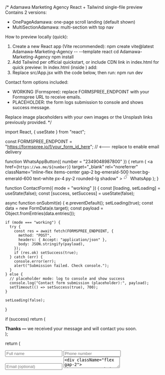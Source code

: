 /*
Adamawa Marketing Agency React + Tailwind single-file preview
Contains 2 versions:
 - OnePageAdamawa: one-page scroll landing (default shown)
 - MultiSectionAdamawa: multi-section with top nav

How to preview locally (quick):
1) Create a new React app (Vite recommended):
   npm create vite@latest Adamawa-Marketing-Agency -- --template react
   cd Adamawa-Marketing-Agency
   npm install
2) Add Tailwind per official quickstart, or include CDN link in index.html for quick preview:
   In index.html (inside <head>) add:
   <script src="https://cdn.tailwindcss.com"></script>
3) Replace src/App.jsx with the code below, then run: npm run dev

Contact form options included:
 - WORKING (Formspree): replace FORMSPREE_ENDPOINT with your Formspree URL to receive emails.
 - PLACEHOLDER: the form logs submission to console and shows success message.

Replace image placeholders with your own images or the Unsplash links previously provided.
*/

import React, { useState } from "react";

const FORMSPREE_ENDPOINT = "https://formspree.io/f/your_form_id_here"; // <--- replace to enable email delivery

function WhatsAppButton({ number = "2349048987800" }) {
  return (
    <a
      href={`https://wa.me/${number}`}
      target="_blank"
      rel="noreferrer"
      className="inline-flex items-center gap-2 bg-emerald-500 hover:bg-emerald-600 text-white px-4 py-2 rounded-lg shadow"
    >
      <svg width="18" height="18" viewBox="0 0 24 24" fill="none" aria-hidden>
        <path d="M21 3c-2.8-2.8-7.3-2.8-10.1 0-1 1-1.6 2.2-1.9 3.5C8.3 7 7 8 5.4 9.6 3.8 11.2 3 13.1 3 15v3l3-0.9c1.9 0.7 3.9 0.3 5.5-1.3 2.9-2.9 2.9-7.4 0-10.2 0 0 0 0 0 0" stroke="currentColor" strokeWidth="1.2" strokeLinecap="round" strokeLinejoin="round" />
      </svg>
      WhatsApp
    </a>
  );
}

function ContactForm({ mode = "working" }) {
  const [loading, setLoading] = useState(false);
  const [success, setSuccess] = useState(false);

  async function onSubmit(e) {
    e.preventDefault();
    setLoading(true);
    const data = new FormData(e.target);
    const payload = Object.fromEntries(data.entries());

    if (mode === "working") {
      try {
        const res = await fetch(FORMSPREE_ENDPOINT, {
          method: "POST",
          headers: { Accept: "application/json" },
          body: JSON.stringify(payload),
        });
        if (res.ok) setSuccess(true);
      } catch (err) {
        console.error(err);
        alert("Submission failed. Check console.");
      }
    } else {
      // placeholder mode: log to console and show success
      console.log("Contact form submission (placeholder):", payload);
      setTimeout(() => setSuccess(true), 700);
    }

    setLoading(false);
  }

  if (success)
    return (
      <div className="p-4 bg-emerald-50 border border-emerald-100 rounded">
        <strong>Thanks —</strong> we received your message and will contact you soon.
      </div>
    );

  return (
    <form onSubmit={onSubmit} className="space-y-3">
      <input name="name" required placeholder="Full name" className="w-full border rounded p-2" />
      <input name="phone" required placeholder="Phone number" className="w-full border rounded p-2" />
      <input name="email" placeholder="Email (optional)" className="w-full border rounded p-2" />
      <textarea name="message" placeholder="Message / property ref" className="w-full border rounded p-2" />
      <div className="flex gap-2">
        <button type="submit" disabled={loading} className="bg-emerald-500 text-white px-4 py-2 rounded">
          {loading ? "Sending..." : "Submit"}
        </button>
        <a className="border px-4 py-2 rounded" href={`https://wa.me/2349048987800`} target="_blank" rel="noreferrer">
          Chat on WhatsApp
        </a>
      </div>
    </form>
  );
}

export function OnePageAdamawa() {
  return (
    <div className="min-h-screen bg-slate-50 text-slate-800">
      <header className="bg-white shadow">
        <div className="max-w-6xl mx-auto flex items-center justify-between p-4">
          <div className="flex items-center gap-3">
            <div className="w-10 h-10 rounded-md bg-gradient-to-br from-teal-400 to-blue-600 flex items-center justify-center text-white font-bold">A</div>
            <div>
              <h1 className="text-lg font-semibold">Adamawa Marketing Agency</h1>
              <p className="text-xs text-slate-500">Real estate — Jimeta & Yola</p>
            </div>
          </div>
          <nav className="flex gap-4">
            <a href="#listings" className="text-sm">Listings</a>
            <a href="#testimonials" className="text-sm">Testimonials</a>
            <a href="#contact" className="text-sm">Contact</a>
            <WhatsAppButton />
          </nav>
        </div>
      </header>

      <main className="max-w-6xl mx-auto p-6 md:p-12">
        <section className="grid grid-cols-1 md:grid-cols-2 gap-8 items-center py-10">
          <div>
            <h2 className="text-3xl md:text-4xl font-extrabold">Affordable Houses & Plots in Jimeta & Yola</h2>
            <p className="mt-4 text-lg text-slate-600 max-w-md">Verified properties, fast legal processing, and flexible payment plans. Book a viewing today.</p>
            <div className="mt-6 flex gap-3">
              <a href="#contact" className="bg-emerald-500 text-white px-4 py-2 rounded shadow">Book a Viewing</a>
              <a href="#listings" className="border px-4 py-2 rounded">See Listings</a>
            </div>
            <p className="mt-4 text-sm text-slate-500">Call us: <a href="tel:+2349048987800" className="underline">+234 90 4898 7800</a></p>
          </div>
          <div className="rounded-2xl overflow-hidden bg-white shadow">
            <img src="https://images.unsplash.com/photo-1560184897-6c5d7f3b6a0b?q=80&w=1200&auto=format&fit=crop&ixlib=rb-4.0.3&s=placeholder" alt="Hero" className="w-full h-72 object-cover" />
          </div>
        </section>

        <section id="listings" className="py-8">
          <h3 className="text-2xl font-bold">Featured Listings</h3>
          <div className="mt-6 grid grid-cols-1 md:grid-cols-3 gap-6">
            {[
              { title: "3-Bedroom House — Jimeta", price: "₦12,000,000", img: "https://images.unsplash.com/photo-1560184897-6c5d7f3b6a0b" },
              { title: "Residential Plot 50x100", price: "₦1,200,000", img: "https://images.unsplash.com/photo-1505691723518-36a9b39d8b08" },
              { title: "1-Bedroom Apartment", price: "₦150,000/year", img: "https://images.unsplash.com/photo-1560448204-e02f11c3d0e2" },
            ].map((p, i) => (
              <article key={i} className="bg-white p-4 rounded-xl shadow">
                <div className="h-40 overflow-hidden rounded-md">
                  <img src={`${p.img}?q=80&w=1200&auto=format&fit=crop`} alt={p.title} className="w-full h-full object-cover" />
                </div>
                <h4 className="mt-3 font-semibold">{p.title}</h4>
                <p className="text-sm text-slate-500">{p.price}</p>
                <div className="mt-3 flex gap-2">
                  <a href="#contact" className="bg-emerald-500 text-white px-3 py-2 rounded text-sm">Book Viewing</a>
                  <a href="#" className="border px-3 py-2 rounded text-sm">More</a>
                </div>
              </article>
            ))}
          </div>
        </section>

        <section id="testimonials" className="py-8">
          <h3 className="text-2xl font-bold">What clients say</h3>
          <div className="mt-4 grid grid-cols-1 md:grid-cols-3 gap-4">
            <blockquote className="p-4 border-l-4 border-emerald-400">"Adamawa Marketing Agency made buying my house stress-free."<br /><cite className="text-sm text-slate-500">— Musa A.</cite></blockquote>
            <blockquote className="p-4 border-l-4 border-emerald-400">"Great prices and honest deals."<br /><cite className="text-sm text-slate-500">— Aisha T.</cite></blockquote>
            <blockquote className="p-4 border-l-4 border-emerald-400">"I reserved my plot in one week."<br /><cite className="text-sm text-slate-500">— John O.</cite></blockquote>
          </div>
        </section>

        <section id="contact" className="py-8">
          <div className="grid grid-cols-1 md:grid-cols-2 gap-6">
            <div>
              <h3 className="text-2xl font-bold">Get in touch</h3>
              <p className="text-sm text-slate-500 mt-1">Fill the form and we'll call you within 24 hours.</p>
              <ContactForm mode="placeholder" />
            </div>
            <div>
              <h4 className="font-semibold">Office</h4>
              <p className="text-sm text-slate-500">Adamawa Marketing Agency — Jimeta, Adamawa State</p>
              <p className="text-sm mt-2">Phone: <a href="tel:+2349048987800" className="underline">+234 90 4898 7800</a></p>
              <div className="mt-4 h-40 bg-slate-100 rounded-md flex items-center justify-center">Map placeholder</div>
              <div className="mt-4">
                <WhatsAppButton />
              </div>
            </div>
          </div>
        </section>

      </main>

      <footer className="bg-white border-t">
        <div className="max-w-6xl mx-auto p-6 text-sm text-slate-500 flex justify-between">
          <div>© Adamawa Marketing Aagency  — Jimeta, Adamawa</div>
          <div>Privacy • Terms</div>
        </div>
      </footer>
    </div>
  );
}

export function MultiSectionAdamawa() {
  return (
    <div className="min-h-screen bg-white text-slate-800">
      <nav className="sticky top-0 bg-white shadow">
        <div className="max-w-6xl mx-auto p-4 flex justify-between items-center">
          <div className="flex items-center gap-3">
            <div className="w-10 h-10 rounded-md bg-gradient-to-br from-teal-400 to-blue-600 flex items-center justify-center text-white font-bold">A</div>
            <div>
              <h1 className="text-lg font-semibold">Adamawa Marketing Agency </h1>
            </div>
          </div>
          <div className="flex gap-4 items-center">
            <a href="/houses" className="text-sm">Houses</a>
            <a href="/land" className="text-sm">Land</a>
            <a href="/rentals" className="text-sm">Rentals</a>
            <WhatsAppButton />
          </div>
        </div>
      </nav>

      <main className="max-w-6xl mx-auto p-6 md:p-12 space-y-12">
        <header className="grid grid-cols-1 md:grid-cols-2 gap-6 items-center">
          <div>
            <h2 className="text-3xl font-extrabold">Adamawa Marketing Agency — Properties in Jimeta & Yola</h2>
            <p className="text-slate-600 mt-3">Explore our categories or contact an agent to book a viewing.</p>
            <div className="mt-4 flex gap-3">
              <a href="/houses" className="bg-emerald-500 text-white px-4 py-2 rounded">View Houses</a>
              <a href="/land" className="border px-4 py-2 rounded">View Land</a>
            </div>
          </div>
          <div className="rounded overflow-hidden">
            <img src="https://images.unsplash.com/photo-1560184897-6c5d7f3b6a0b?q=80&w=1200&auto=format&fit=crop&ixlib=rb-4.0.3&s=placeholder" alt="hero" className="w-full h-64 object-cover" />
          </div>
        </header>

        <section>
          <h3 className="text-2xl font-bold">Houses</h3>
          <p className="text-sm text-slate-500 mt-1">Browse available houses with verified docs.</p>
          <div className="mt-6 grid grid-cols-1 md:grid-cols-3 gap-6">
            <article className="bg-slate-50 p-4 rounded shadow">
              <div className="h-40 bg-slate-200 rounded overflow-hidden"><img src="https://images.unsplash.com/photo-1560184897-6c5d7f3b6a0b?q=80&w=1200&auto=format&fit=crop&ixlib=rb-4.0.3&s=placeholder" alt="" className="w-full h-full object-cover"/></div>
              <h4 className="mt-3 font-semibold">3-Bedroom House — Jimeta</h4>
              <p className="text-sm text-slate-500">₦12,000,000</p>
            </article>
          </div>
        </section>

        <section>
          <h3 className="text-2xl font-bold">Land</h3>
          <p className="text-sm text-slate-500 mt-1">Residential & commercial plots.</p>
        </section>

        <section>
          <h3 className="text-2xl font-bold">Rentals</h3>
          <p className="text-sm text-slate-500 mt-1">Short & long term rental options.</p>
        </section>

        <section id="contact">
          <h3 className="text-2xl font-bold">Contact an Agent</h3>
          <div className="mt-4 grid grid-cols-1 md:grid-cols-2 gap-6">
            <div>
              <p className="text-sm text-slate-500">Fill the form or chat on WhatsApp.</p>
              <ContactForm mode="working" />
            </div>
            <div>
              <h4 className="font-semibold">Office</h4>
              <p className="text-sm">Adamawa Marketing Agency — Jimeta, Adamawa</p>
              <p className="text-sm mt-2">Phone: <a href="tel:+2349048987800" className="underline">+234 90 4898 7800</a></p>
              <div className="mt-4 h-40 bg-slate-100 rounded-md flex items-center justify-center">Map placeholder</div>
            </div>
          </div>

